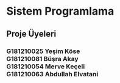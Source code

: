 # Sistem Programlama
## Proje Üyeleri
### G181210025 Yeşim Köse  <br>G181210081 Büşra Akay <br>G181210054 Merve Keçeli <br>G181210063 Abdullah Elvatani

